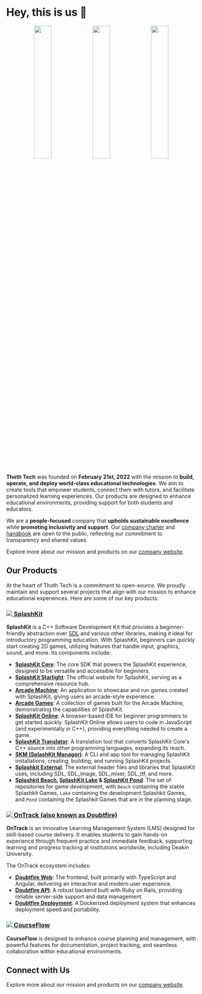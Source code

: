 # Hey, this is us 👋

<p align="center" width="100%">
    <img width="30%" src="https://github.com/thoth-tech/.github/blob/main/images/doubtfire.png"/>
    <img width="30%" src="https://github.com/thoth-tech/.github/blob/main/images/splashkit.png"/>
    <img width="30%" src="https://github.com/thoth-tech/.github/blob/main/images/courseflow.png"/>
</p>

**Thoth Tech** was founded on **February 21st, 2022** with the mission to **build, operate, and deploy world-class educational technologies**. We aim to create tools that empower students, connect them with tutors, and facilitate personalized learning experiences. Our products are designed to enhance educational environments, providing support for both students and educators.

We are a **people-focused** company that **upholds sustainable excellence** while **promoting inclusivity and support**. Our [company charter](https://github.com/thoth-tech/handbook/blob/main/docs/company/charter.md) and [handbook](https://github.com/thoth-tech/handbook) are open to the public, reflecting our commitment to transparency and shared values.

Explore more about our mission and products on our [company website](https://thoth-tech.netlify.app/).

## Our Products

At the heart of Thoth Tech is a commitment to open-source. We proudly maintain and support several projects that align with our mission to enhance educational experiences. Here are some of our key products:

### [<img src="https://github.com/thoth-tech/.github/blob/main/images/splashkit-20px.png"/> SplashKit](https://splashkit.io/)
**SplashKit** is a C++ Software Development Kit that provides a beginner-friendly abstraction over [SDL](https://www.libsdl.org/) and various other libraries, making it ideal for introductory programming education. With SplashKit, beginners can quickly start creating 2D games, utilizing features that handle input, graphics, sound, and more. Its components include:

- **[SplashKit Core](https://github.com/thoth-tech/splashkit-core)**: The core SDK that powers the SplashKit experience, designed to be versatile and accessible for beginners.
- **[SplashKit Starlight](https://github.com/thoth-tech/splashkit.io-starlight)**: The official website for SplashKit, serving as a comprehensive resource hub.
- **[Arcade Machine](https://github.com/thoth-tech/arcade-machine)**: An application to showcase and run games created with SplashKit, giving users an arcade-style experience.
- **[Arcade Games](https://github.com/thoth-tech/arcade-games)**: A collection of games built for the Arcade Machine, demonstrating the capabilities of SplashKit.
- **[SplashKit Online](https://github.com/thoth-tech/SplashkitOnline)**: A browser-based IDE for beginner programmers to get started quickly. SplashKit Online allows users to code in JavaScript (and experimentally in C++), providing everything needed to create a game.
- **[SplashKit Translator](https://github.com/thoth-tech/splashkit-translator)**: A translation tool that converts SplashKit Core's C++ source into other programming languages, expanding its reach.
- **[SKM (SplashKit Manager)](https://github.com/thoth-tech/skm)**: A CLI and app tool for managing SplashKit installations, creating, building, and running SplashKit projects.
- **[Splashkit External](https://github.com/thoth-tech/splashkit-external)**: The external header files and libraries that SplashKit uses, including SDL, SDL_image, SDL_mixer, SDL_ttf, and more.
- **[Splashkit Beach](https://github.com/thoth-tech/splashkit-beach), [SplashKit Lake](https://github.com/thoth-tech/splashkit-lake) & [SplashKit Pond](https://github.com/thoth-tech/splashkit-pond)**: The set of repositories for game development, with `Beach` containing the stable Splashkit Games, `Lake` containing the development Splashkit Games, and `Pond` containing the Splashkit Games that are in the planning stage.

### [<img src="https://github.com/thoth-tech/.github/blob/main/images/doubtfire-20px.png"/> OnTrack (also known as Doubtfire)](https://ontrackdocumentation.netlify.app/)
**OnTrack** is an innovative Learning Management System (LMS) designed for skill-based course delivery. It enables students to gain hands-on experience through frequent practice and immediate feedback, supporting learning and progress tracking at institutions worldwide, including Deakin University.

The OnTrack ecosystem includes:
- **[Doubtfire Web](https://github.com/thoth-tech/doubtfire-web)**: The frontend, built primarily with TypeScript and Angular, delivering an interactive and modern user experience.
- **[Doubtfire API](https://github.com/thoth-tech/doubtfire-api)**: A robust backend built with Ruby on Rails, providing reliable server-side support and data management.
- **[Doubtfire Deployment](https://github.com/thoth-tech/doubtfire-deploy)**: A Dockerized deployment system that enhances deployment speed and portability.

### [<img src="https://github.com/thoth-tech/.github/blob/main/images/courseflow-20px.png"/> CourseFlow](https://github.com/thoth-tech/courseflow)
**CourseFlow** is designed to enhance course planning and management, with powerful features for documentation, project tracking, and seamless collaboration within educational environments.

## Connect with Us
Explore more about our mission and products on our [company website](https://thoth-tech.netlify.app/).
